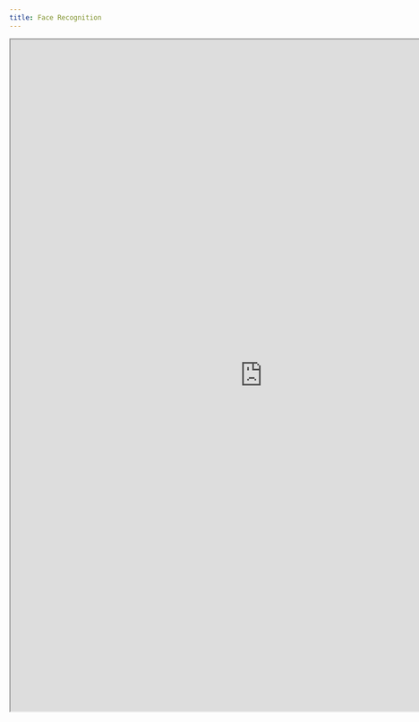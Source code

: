 ```yaml
---
title: Face Recognition
---
```


<iframe src="https://nbviewer.jupyter.org/github/pantelis/cs634-notebooks/blob/master/support_vector_machines_face_recognition.ipynb" width="900" height="1200"></iframe>

